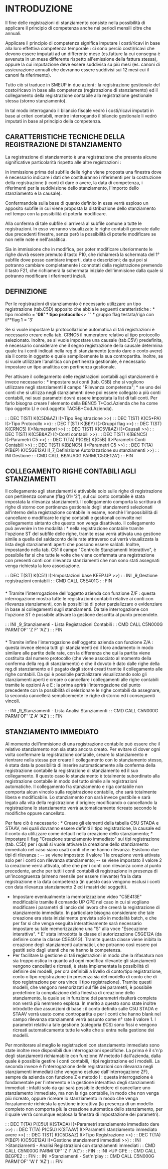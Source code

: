 # INTRODUZIONE
Il fine delle registrazioni di stanziamento consiste nella possibilità di applicare il principio di competenza anche nei periodi mensili oltre che annuali.

Applicare il principio di competenza significa imputare i costi/ricavi in base alla loro effettiva competenza temporale :  ci sono perciò costi/ricavi che devono essere imputati ad un differente mese (es.fatture la cui consegna è avvenuta in un mese differente rispetto all'emissione della fattura stessa), oppure la cui imputazione deve essere suddivisa su più mesi (es. canoni di assicurazione annuali che dovranno essere suddivisi sui 12 mesi cui il canoni fa riferimento).

Tutto ciò si traduce in SMEUP in due azioni :  la registrazione gestionale del costo/ricavo in base alla competenza (registrazione di stanziamento) ed il collegamento della registrazione contabile alla registrazione gestionale stessa (storno stanziamento).

In tal modo interrogando il bilancio fiscale vedrò i costi/ricavi imputati in base ai criteri contabili, mentre interrogando il bilancio gestionale li vedrò imputati in base al principio della competenza.

## CARATTERISTICHE TECNICHE DELLA REGISTRAZIONE DI STANZIAMENTO
La registrazione di stanziamento è una registrazione che presenta alcune significative particolarità rispetto alle altre registrazioni : 

in immissione prima del subfile delle righe viene proposta una finestra dove è necessario indicare i dati che costituiranno i riferimenti per la costruzione della registrazione (i conti di dare o avere, la data di competenza, i riferimenti per la suddivisione dello stanziamento, l'importo dello stanziamento e la causale).

Confermandola sulla base di quanto definito in essa verrà esploso un apposito subfile in cui viene proposta la distribuzione dello stanziamento nel tempo con la possibilità di poterla modificare.

Alla conferma di tale subfile si arriverà al subfile comune a tutte le registrazioni. In esso verranno visualizzate le righe contabili generate dalle due precedenti finestre, senza però la possibilità di poterle modificare se non nelle note e nell'analitica.

Sia in immissione che in modifica, per poter modificare ulteriormente le righe dovrà essere premuto il tasto F10, che richiamerà la schermata del 1° subfile dove posso cambiare importi, date e descrizioni; da qui poi si potranno cambiare completamente i connotati della registrazione premendo il tasto F21, che richiamerà la schermata iniziale dell'immisione dalla quale si potranno modificare i riferimenti inziali.

## DEFINIZIONE
Per le registrazioni di stanziamento è necessario utilizzare un tipo registrazione (tab.C5D) apposito che abbia le seguenti caratteristiche : 
 \* tipo modello = **'08'
 \* tipo protocollo**<> ' '
 \* gruppo flag testata/riga con il**flag 1 = '3'

Se si vuole impostare la protocollazione automatica di tali registrazioni è necessario creare nella tab. CRNC5 il numeratore relativo al tipo protocollo selezionato. Inoltre, se si vuole impostare una causale (tab.C5V) predefinita, è necessario considerare che il segno registrazione della causale determina quale tra i conti indicati nella reg.di stanziamento (conto dare o conto avere) sia il conto in oggetto e quale semplicemente la sua contropartita.
Inoltre, se si vuole utilizzare l'analitica con pertinenza gestionale, è necessario impostare un tipo analitica con pertinenza gestionale.

Per attivare il collegamento delle registrazioni contabili agli stanziamenti è invece necessario : 
 \* impostare sui conti (tab. C5B) che si vogliono utilizzare negli stanziamenti il campo "Rilevanza competenza";
 \* se uno dei conti che si utilizza negli stanziamenti deve poi essere collegato a più conti contabili, nei suoi parametri dovrà essere impostata la list  di tali conti. Per farlo bisogna creare l'elemento della B£NC5 T+Cod.Azienda che ha come tipo oggetto LI e cod.oggetto TAC5B+Cod.Azienda).

 :  : DEC T(ST) K(C5D&AZ) I(>Tipo Registrazione        >>)
 :  : DEC T(ST) K(C5\*PA) I(>Tipo Protocollo           >>)
 :  : DEC T(ST) K(B£Y) I(>Gruppi flag               >>)
 :  : DEC T(ST) K(CRNC5) I(>Numeratori                >>)
 :  : DEC T(ST) K(C5V&AZ) I(>Causali                   >>)
 :  : DEC T(ST) K(C5B&AZ) I(>Conti contabili           >>)
 :  : DEC T(ST) K(B£NC5) I(>Parametri C5              >>)
 :  : DEC T(TA) P(C£E) K(C5B) I(>Parametri Conti Contabili >>)
 :  : DEC T(ST) K(B£NC5) I(>Parametri C5              >>)
 :  : DEC T(TA) P(B£P) K(C5GE12A) I(_7_Definizione Autorizzazione su stanziamenti >>)
 :  : INI  Gestione
 :  : CMD CALL B£AUA0G PARM('C5GE12A')
 :  : FIN

## COLLEGAMENTO RIGHE CONTABILI AGLI STANZIAMENTI
Il collegamento agli stanziamenti è attivabile solo sulle righe di registrazione con pertinenza comune (flag 01='2'), sul cui conto contabile è stata impostata la rilevanza stanziamenti. Il collegamento comporta la scrittura di righe di storno con pertinenza gestionale degli stanziamenti selezionati all'interno della registrazione contabile in esame, nonchè l'impossibilità di cancellare o modificare le righe contabili e gestionali coinvolte nel collegamento sintanto che questo non venga disattivato. Il collegamento può avvenire in tre modalità : 
 \* nella registrazione contabile tramite l'opzione ST del subfile delle righe, tramite essa verrà attivata una gestione simile a quella del saldaconto delle rate attraverso cui verrà visualizzata la lista degli stanziamenti aperti che possono essere saldati. Inoltre, impostando nella tab. C51 il campo "Controllo Stanziamenti Interattivo", è possibile far si che tutte le volte che viene confermata una registrazione con presenti conti con rilevanza stanziamenti che non sono stati assegnati venga richiesta la loro associazione.

 :  : DEC T(ST) K(C51) I(>Impostazioni base KEEP.UP >>)
 :  : INI _9_Gestione registrazioni contabili
 :  : CMD CALL C5E401G
 :  : FIN
###
 \* Tramite l'interrogazione dell'oggetto azienda con funzione Z/F :  questa interrogazione mostra tutte le registrazioni contabili relative ai conti con rilevanza stanziamenti, con la possibilità di poter parzializzare o evidenziare in base ai collegamenti sugli stanziamenti.
Da tale interrogazione con l'opzione ST è possibile attivare la gestione descritta al punto precendete.

 :  : INI _9_Stanziamenti - Lista Registrazioni Contabili
 :  : CMD CALL C5N000G PARM('OF' 'Z F' 'AZ')
 :  : FIN
###
 \* Tramite infine l'interrogazione dell'oggetto azienda con funzione Z/A :  questa invece elenca tutti gli stanziamenti ed il loro andamento in modo similare alle partite delle rate, con la differenza che qui la partita viene costituita dal numero protocollo (che viene associato al momento della conferma della reg.di stanziamento) e che il dovuto è dato dalle righe della reg.di stanziamento e il pagato dagli storni creati tramite il collegamento alle righe contabili. Da qui è possibile parzializzare visualizzando solo gli stanziamenti aperti e creare o cancellare i collegamenti alle righe contabili tramite le opzioni A e E :  la prima aprirà l'interrogazione del punto precedente con la possibilità di selezionare le righe contabili da assegnare, la seconda cancellerà semplicemente le righe di storno ed i conseguenti vincoli.

 :  : INI _9_Stanziamenti - Lista Analisi Stanziamenti
 :  : CMD CALL C5N000G PARM('OF' 'Z A' 'AZ')
 :  : FIN

## STANZIAMENTO IMMEDIATO
Al momento dell'immisione di una registrazione contabile può essere che il relativo stanziamento non sia stato ancora creato. Per evitare di dover ogni volta confermare la registrazione contabile, creare lo stanziamento e rientrare nella stessa per creare il collegamento con lo stanziamento stesso, è stata data la possibilità di inserire automaticamente alla conferma della registrazione contabile la registrazione di stanziamento ed il suo collegamento. Il questo caso lo stanziamento è totalmente subordinato alla registrazione contabile in modo del tutto simile alle registrazioni automatiche. Il collegamento fra stanziamento e riga contabile non comporta alcun vincolo sulla registrazione contabile, che sarà totalmente libera e modificabile. Lo stanziamento non sarà invece gestibile e sarà legato alla vita della registrazione d'origine; modificando o cancellando la registrazione lo stanziamento verrà automaticamente ricreato secondo le modifiche oppure cancellato.

Per fare ciò è necessario : 
 \* Creare gli elementi della tabella C5U STADA e STAAV, nei quali dovranno essere definiti il tipo registrazione, la causale ed il conto da utilizzare come default nella creazione dello stanziamento;
 \* Impostare il flag "Creazione stanziamento immediato" sui tipi registrazione (tab. C5D) per i quali si vuole attivare la creazione dello stanziamento immediato nel caso siano usati conti che ne hanno rilevanza. Esistono due tipi di rilevanza : 
 -- se viene impostato il valore 1 la creazione verrà attivata solo per i conti con rilevanza stanziamento;
 -- se viene impostato il valore 2 la creazione verrà attivata, oltre che per i conti con rilevanza come al punto precedente, anche per tutti i conti contabili di registrazione in presenza di un'incongruenza (almeno mensile per essere rilevante) fra la data registrazione e la data competenza (in questo caso vengono esclusi i conti con data rilevanza stanziamento 2 ed i mastri dei soggetti).
-  Impostare eventualmente la memorizzazione video "C5E413E" modificabile tramite il comando UP GPE nel caso in cui si vogliano modificare i parametri di lancio del lavoro che creerà la registrazione di stanziamento immediato. In particolare bisogna considerare che tale creazione era stata inizialmente prevista solo in modalità batch, e che per far si che venga eseguita interattivamente sarà necessario impostare su tale memorizzazione una "S" alla voce "Esecuzione interattiva".
 \* E' stata introdotta la classe di autorizzazione C5GE12A (da definire come la classe C5E401G).
Tramite questa classe viene inibita la creazione degli stanziamenti automatici, che potranno così essere poi gestiti solo dagli utenti che ne hanno la competenza.
-  Per facilitare la gestione di tali registrazioni in modo che la rifasatura non sia troppo ostica in quanto ad ogni modifica rilevante gli stanziamenti vengono cancellati e ricreati, è stata implementata la possibilità di definire dei modelli, per ora definibili a livello di conto/tipo registrazione, conto o tipo registrazione (in presenza sia del modello di conto che di tipo registrazione per ora vince il tipo registrazione). Tramite questi modelli, che vengono memorizzati sul file dei parametri, è possibile predefinire la compilazione della finestra di creazione dello stanziamento, la quale se in funzione dei parametri risulterà completa non verrà più nemmeno esplosa. In merito a questo sono state inoltre introdotte due assunzioni di base :  il conto definito sulle C5U STADA e STAAV verrà usato come contropartita e per i conti che hanno blank nel campo rilevanza stanziamenti verrà assunto come n° rate il valore 1. I parametri relativi a tale gestione (categoria £CS) sono fissi e vengono ricreati automaticamente tutte le volte che si entra nella gestione dei modelli.

Per monitorare al meglio le registrazioni con stanziamento immediato sono state inoltre rese disponibili due interrogazioni specifiche. La prima è il s'n'p degli stanziamenti richiamabile con funzione W metodo I dall'azienda, dalla quale è possibile gestire i conti contabili, i tipi registrazione ed i modelli. La seconda invece è l'interrogazione delle registrazioni con rilevanza negli stanziamenti immediati (che vengono escluse dall'interrogazione ZF), sempre da azienda con funzione Z e metodo I :  questa interrogazione è fondamentale per l'intervento e la gestione interattiva degli stanziamenti immediati :  infatti solo da qui sarà possibile decidere di cancellare uno stanziamento immediato, ma non la riga contabile, in modo che non venga più ricreato, oppure ricreare lo stanziamento in modo che venga forzatamente richiesta la gestione interattiva (la presenza di un modello completo non comporta più la creazione automatica dello stanziamento, per il quale verrà comunque esplosa la finestra di impostazione dei parametri).

 :  : DEC T(TA) P(C5U) K(STADA) I(>Parametri stanziamento immediato dare  >>)
 :  : DEC T(TA) P(C5U) K(STAAV) I(>Parametri stanziamento immediato avere >>)
 :  : DEC T(ST) K(C5D&AZ) I(>Tipo Registrazione                     >>)
 :  : DEC T(TA) P(B£P) K(C5GE12A) I(>Gestione stanziamenti immediati  >>)
 :  : INI >Stanziamenti - Analisi Registrazioni con stanziamenti immediati
 :  : CMD CALL C5N000G PARM('OF' 'Z I' 'AZ')
 :  : FIN
 :  : INI >UP GPE
 :  : CMD CALL B£GPE2
 :  : FIN
 :  : INI >Stanziamenti - Set'n'play
 :  : CMD CALL C5N000G PARM('OF' 'W I' 'AZ')
 :  : FIN
